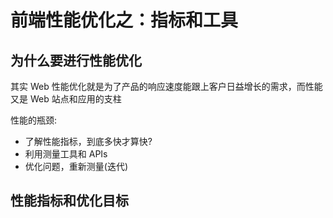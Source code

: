 # 前端性能优化之：指标和工具

## 为什么要进行性能优化

其实 Web 性能优化就是为了产品的响应速度能跟上客户日益增长的需求，而性能又是 Web 站点和应用的支柱

性能的瓶颈:

- 了解性能指标，到底多快才算快?
- 利用测量工具和 APIs
- 优化问题，重新测量(迭代)

## 性能指标和优化目标
